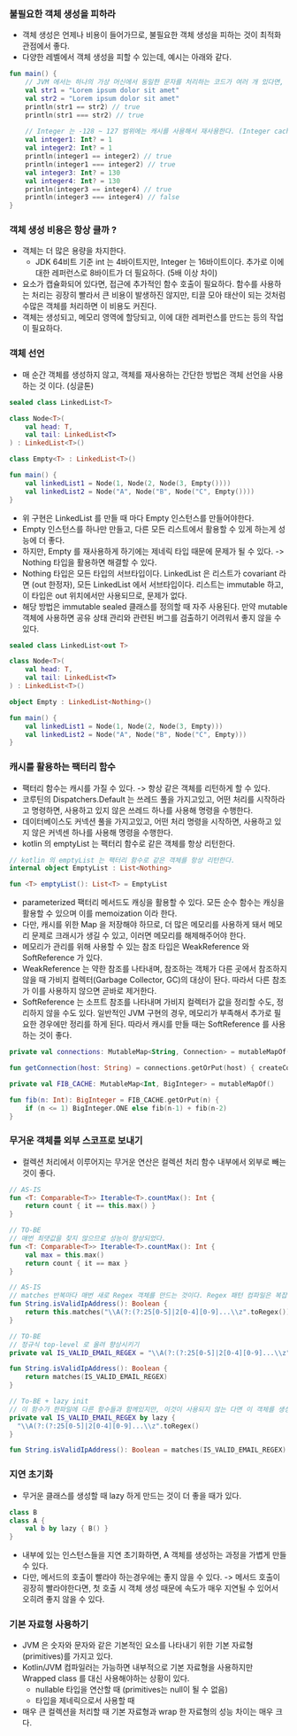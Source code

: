 ### 불필요한 객체 생성을 피하라

* 객체 생성은 언제나 비용이 들어가므로, 불필요한 객체 생성을 피하는 것이 최적화 관점에서 좋다.
* 다양한 레벨에서 객체 생성을 피할 수 있는데, 예시는 아래와 같다.

```kotlin
fun main() {
    // JVM 에서는 하나의 가상 머신에서 동일한 문자를 처리하는 코드가 여러 개 있다면, 기존 문자열을 재사용 한다.
    val str1 = "Lorem ipsum dolor sit amet"
    val str2 = "Lorem ipsum dolor sit amet"
    println(str1 == str2) // true
    println(str1 === str2) // true
    
    // Integer 는 -128 ~ 127 범위에는 캐시를 사용해서 재사용한다. (Integer cache 개념)
    val integer1: Int? = 1
    val integer2: Int? = 1
    println(integer1 == integer2) // true
    println(integer1 === integer2) // true
    val integer3: Int? = 130
    val integer4: Int? = 130
    println(integer3 == integer4) // true
    println(integer3 === integer4) // false
}
```

### 객체 생성 비용은 항상 클까 ?

* 객체는 더 많은 용량을 차지한다.
  * JDK 64비트 기준 int 는 4바이트지만, Integer 는 16바이트이다. 추가로 이에 대한 레퍼런스로 8바이트가 더 필요하다. (5배 이상 차이)
* 요소가 캡슐화되어 있다면, 접근에 추가적인 함수 호출이 필요하다. 함수를 사용하는 처리는 굉장히 빨라서 큰 비용이 발생하진 않지만, 티끌 모아 태산이 되는 것처럼 수많은 객체를 처리하면 이 비용도 커진다.
* 객체는 생성되고, 메모리 영역에 할당되고, 이에 대한 레퍼런스를 만드는 등의 작업이 필요하다.

### 객체 선언

* 매 순간 객체를 생성하지 않고, 객체를 재사용하는 간단한 방법은 객체 선언을 사용하는 것 이다. (싱글톤)

```kotlin
sealed class LinkedList<T>

class Node<T>(
    val head: T,
    val tail: LinkedList<T>
) : LinkedList<T>()

class Empty<T> : LinkedList<T>()

fun main() {
    val linkedList1 = Node(1, Node(2, Node(3, Empty())))
    val linkedList2 = Node("A", Node("B", Node("C", Empty())))
}
```
* 위 구현은 LinkedList 를 만들 때 마다 Empty 인스턴스를 만들어야한다.
* Empty 인스턴스를 하나만 만들고, 다른 모든 리스트에서 활용할 수 있게 하는게 성능에 더 좋다.
* 하지만, Empty 를 재사용하게 하기에는 제네릭 타입 때문에 문제가 될 수 있다. -> Nothing 타입을 활용하면 해결할 수 있다.
* Nothing 타입은 모든 타입의 서브타입이다. LinkedList<Nothing> 은 리스트가 covariant 라면 (out 한정자), 모든 LinkedList 에서 서브타입이다. 리스트는 immutable 하고, 이 타입은 out 위치에서만 사용되므로, 문제가 없다.
* 해당 방법은 immutable sealed 클래스를 정의할 때 자주 사용된다. 만약 mutable 객체에 사용하면 공유 상태 관리와 관련된 버그를 검출하기 어려워서 좋지 않을 수 있다. 

```kotlin
sealed class LinkedList<out T>

class Node<T>(
    val head: T,
    val tail: LinkedList<T>
) : LinkedList<T>()

object Empty : LinkedList<Nothing>()

fun main() {
    val linkedList1 = Node(1, Node(2, Node(3, Empty)))
    val linkedList2 = Node("A", Node("B", Node("C", Empty)))
}
```

### 캐시를 활용하는 팩터리 함수

* 팩터리 함수는 캐시를 가질 수 있다. -> 항상 같은 객체를 리턴하게 할 수 있다.
* 코루틴의 Dispatchers.Default 는 쓰레드 풀을 가지고있고, 어떤 처리를 시작하라고 명령하면, 사용하고 있지 않은 쓰레드 하나를 사용해 명령을 수행한다.
* 데이터베이스도 커넥션 풀을 가지고있고, 어떤 처리 명령을 시작하면, 사용하고 있지 않은 커넥센 하나를 사용해 명령을 수행한다.
* kotlin 의 emptyList 는 팩터리 함수로 같은 객체를 항상 리턴한다.

```kotlin
// kotlin 의 emptyList 는 팩터리 함수로 같은 객체를 항상 리턴한다.
internal object EmptyList : List<Nothing>

fun <T> emptyList(): List<T> = EmptyList
```

* parameterized 팩터리 메서드도 캐싱을 활용할 수 있다. 모든 순수 함수는 캐싱을 활용할 수 있으며 이를 memoization 이라 한다.
* 다만, 캐시를 위한 Map 을 저장해야 하므로, 더 많은 메모리를 사용하게 돼서 메모리 문제로 크래시가 생길 수 있고, 이러면 메모리를 해제해주어야 한다.
* 메모리가 관리를 위해 사용할 수 있는 참조 타입은 WeakReference 와 SoftReference 가 있다.
* WeakReference 는 약한 참조를 나타내며, 참조하는 객체가 다른 곳에서 참조하지 않을 때 가비지 컬렉터(Garbage Collector, GC)의 대상이 돤다. 따라서 다른 참조가 이를 사용하지 않으면 곧바로 제거한다.
* SoftReference 는 소프트 참조를 나타내며 가비지 컬렉터가 값을 정리할 수도, 정리하지 않을 수도 있다. 일반적인 JVM 구현의 경우, 메모리가 부족해서 추가로 필요한 경우에만 정리를 하게 된다. 따라서 캐시를 만들 때는 SoftReference 를 사용하는 것이 좋다.

```kotlin
private val connections: MutableMap<String, Connection> = mutableMapOf()

fun getConnection(host: String) = connections.getOrPut(host) { createConnection(host) }

private val FIB_CACHE: MutableMap<Int, BigInteger> = mutableMapOf()

fun fib(n: Int): BigInteger = FIB_CACHE.getOrPut(n) {
    if (n <= 1) BigInteger.ONE else fib(n-1) + fib(n-2)
}
```

### 무거운 객체를 외부 스코프로 보내기

* 컬렉션 처리에서 이루어지는 무거운 연산은 컬렉션 처리 함수 내부에서 외부로 빼는 것이 좋다.

```kotlin
// AS-IS
fun <T: Comparable<T>> Iterable<T>.countMax(): Int {
    return count { it == this.max() }
}

// TO-BE
// 매번 최댓값을 찾지 않으므로 성능이 향상되었다.
fun <T: Comparable<T>> Iterable<T>.countMax(): Int {
    val max = this.max()
    return count { it == max }
}
```

```kotlin
// AS-IS
// matches 반복마다 매번 새로 Regex 객체를 만드는 것이다. Regex 패턴 컴파일은 복잡한 연산이므로 반복적으로 만드는 것은 좋지 않다.
fun String.isValidIpAddress(): Boolean {
	return this.matches("\\A(?:(?:25[0-5]|2[0-4][0-9]...\\z".toRegex())
}

// TO-BE
// 정규식 top-level 로 올려 향상시키기
private val IS_VALID_EMAIL_REGEX = "\\A(?:(?:25[0-5]|2[0-4][0-9]...\\z".toRegex()

fun String.isValidIpAddress(): Boolean {
    return matches(IS_VALID_EMAIL_REGEX)
}

// To-BE + lazy init
// 이 함수가 한파일에 다른 함수들과 함께있지만, 이것이 사용되지 않는 다면 이 객체를 생성하지 않길 원할때 지연 초기화를 할 수 있다.
private val IS_VALID_EMAIL_REGEX by lazy {
  "\\A(?:(?:25[0-5]|2[0-4][0-9]...\\z".toRegex()
}

fun String.isValidIpAddress(): Boolean = matches(IS_VALID_EMAIL_REGEX)
```

### 지연 초기화

* 무거운 클래스를 생성할 때 lazy 하게 만드는 것이 더 좋을 때가 있다.

```kotlin
class B
class A {
	val b by lazy { B() }
}
```

* 내부에 있는 인스턴스들을 지연 초기화하면, A 객체를 생성하는 과정을 가볍게 만들 수 있다.
* 다만, 메서드의 호출이 빨라야 하는경우에는 좋지 않을 수 있다. -> 메서드 호출이 굉장히 빨라야한다면, 첫 호출 시 객체 생성 때문에 속도가 매우 지연될 수 있어서 오히려 좋지 않을 수 있다.

### 기본 자료형 사용하기

* JVM 은 숫자와 문자와 같은 기본적인 요소를 나타내기 위한 기본 자료형(primitives)를 가지고 있다.
* Kotlin/JVM 컴파일러는 가능하면 내부적으로 기본 자료형을 사용하지만 Wrapped class 를 대신 사용해야하는 상황이 있다.
  * nullable 타입을 연산할 때 (primitives는 null이 될 수 없음) 
  * 타입을 제네릭으로서 사용할 때
* 매우 큰 컬렉션을 처리할 때 기본 자료형과 wrap 한 자료형의 성능 차이는 매우 크다.

